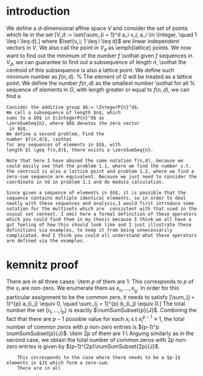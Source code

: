 
# introduction

We define a $d$-dimensional affine space $V$ and consider the set of points which lie in the set
    \[V_d := \set{\sum_{i = 1}^d a_i v_i; a_i \in \Integer, \quad 1 \leq i \leq d},\]
    where $\set{v_i; 1 \leq i \leq d}$ are linear independent vectors in $V$. 
    We also call the point in $V_d$ as \emph{lattice} points.
    We now want to find out the minimum of the number $f$ \sothat given $f$ sequences in $V_d$, we can guarantee to find out a subsequence of length $n$, \sothat the centroid of this 
    subsequence is also a lattice point. We define such minimum number as $f(n,d)$.
    % The element of $G$ will be treated as a lattice point. We define the number $f(n,d)$ as the smallest number \sothat for all 
    % sequence of elements in $G$, with length greater or equal to $f(n,d)$, we can find a 

    

    Consider the additive group $G:= \IntegerP{n}^d$.
    We call a subsequence of length $n$, which 
    sums to a $0$ in $\IntegerP{n}^d$ as 
    \zeroSumSeq{n}, where $0$ denotes the zero vector
     in $G$.  
    We define a second problem, Find the 
    number $f(n,d)$, \sothat 
    for any sequences of elements in $G$, with 
    length $l \geq f(n,d)$, there exists a \zeroSumSeq{n}.

    Note that here I have abused the same notation f(n,d), because we could easily see that the problem 1.1, where we find the number s.t. the centroid is also a lattice point and problem 1.2, where we find a zero-sum sequence are equivalent. Because we just need to consider the coordinate in Vd in problem 1.1 and do modulo calculation.

    Since given a sequence of elements in $G$, it is possible that the sequence contains multiple identical elements. so in order to deal neatly with these sequences and analysis,I would first introduce some notation for the multisets which are  consistent with that used in the ususal set context. I omit here a formal definition of these operators which you could find them in my thesis because I think we all have a gut feeling of how this should look like and I just illustrate these definitions via examples, to keep it from being unnecessarily complicated. And I think you could all understand what these operators are defined via the examples.
    

# kemnitz proof


There are in all three cases:
\item $p$ of them are $1$: 
        This corresponds to $p$ of the $x_i$ are non-zero. We enumerate them as $x_{i_1},\ldots,x_{i_p}$.
        In order for this particular assignment to be the common zero, it needs to satisfy
        \[\sum_{j = 1}^{p} a_{i_j} \equiv 0, \quad \sum_{j = 1}^{p} b_{i_j} \equiv 0.\]
        The total number the set $\{i_1,\ldots, i_p \}$ is exactly $\numSumSubset{p}{J}$.
        Combining the fact that there are $p-1$ possible value for each $x_i$ s.t $x_i^{p-1} \equiv 1$,
        the total number of common zeros with $p$ non-zero entries is $(p-1)^p \numSumSubset{p}{J}$.
        \item $2p$ of them are $1$:\\
        Arguing similarly as in the second case, we obtain the total number of common zeros with $2p$ non-zero entries 
        is given by $(p-1)^{2p}\numSumSubset{2p}{J}$.
        



        This corresponds to the case where there needs to be a $p-1$ elements in $J$ which form a zero-sum.
        There are in all 